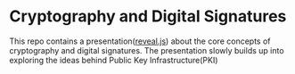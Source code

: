 # Cryptography and Digital Signatures

This repo contains a presentation([reveal.js](https://revealjs.com/)) about the core concepts of cryptography and digital signatures. 
The presentation slowly builds up into exploring the ideas behind Public Key Infrastructure(PKI)

